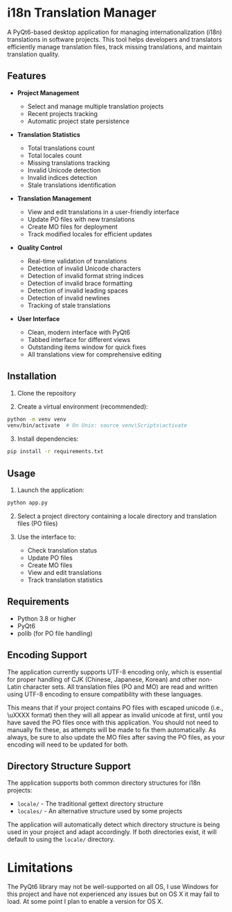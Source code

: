 # i18n Translation Manager

A PyQt6-based desktop application for managing internationalization (i18n) translations in software projects. This tool helps developers and translators efficiently manage translation files, track missing translations, and maintain translation quality.

## Features

- **Project Management**
  - Select and manage multiple translation projects
  - Recent projects tracking
  - Automatic project state persistence

- **Translation Statistics**
  - Total translations count
  - Total locales count
  - Missing translations tracking
  - Invalid Unicode detection
  - Invalid indices detection
  - Stale translations identification

- **Translation Management**
  - View and edit translations in a user-friendly interface
  - Update PO files with new translations
  - Create MO files for deployment
  - Track modified locales for efficient updates

- **Quality Control**
  - Real-time validation of translations
  - Detection of invalid Unicode characters
  - Detection of invalid format string indices
  - Detection of invalid brace formatting
  - Detection of invalid leading spaces
  - Detection of invalid newlines
  - Tracking of stale translations

- **User Interface**
  - Clean, modern interface with PyQt6
  - Tabbed interface for different views
  - Outstanding items window for quick fixes
  - All translations view for comprehensive editing

## Installation

1. Clone the repository

2. Create a virtual environment (recommended):
```bash
python -m venv venv
venv/bin/activate  # On Unix: source venv\Scripts\activate
```

3. Install dependencies:
```bash
pip install -r requirements.txt
```

## Usage

1. Launch the application:
```bash
python app.py
```

2. Select a project directory containing a locale directory and translation files (PO files)

3. Use the interface to:
   - Check translation status
   - Update PO files
   - Create MO files
   - View and edit translations
   - Track translation statistics

## Requirements

- Python 3.8 or higher
- PyQt6
- polib (for PO file handling)

## Encoding Support

The application currently supports UTF-8 encoding only, which is essential for proper handling of CJK (Chinese, Japanese, Korean) and other non-Latin character sets. All translation files (PO and MO) are read and written using UTF-8 encoding to ensure compatibility with these languages.

This means that if your project contains PO files with escaped unicode (i.e., \uXXXX format) then they will all appear as invalid unicode at first, until you have saved the PO files once with this application. You should not need to manually fix these, as attempts will be made to fix them automatically. As always, be sure to also update the MO files after saving the PO files, as your encoding will need to be updated for both.

## Directory Structure Support

The application supports both common directory structures for i18n projects:
- `locale/` - The traditional gettext directory structure
- `locales/` - An alternative structure used by some projects

The application will automatically detect which directory structure is being used in your project and adapt accordingly. If both directories exist, it will default to using the `locale/` directory.

# Limitations

The PyQt6 library may not be well-supported on all OS, I use Windows for this project and have not experienced any issues but on OS X it may fail to load. At some point I plan to enable a version for OS X.

